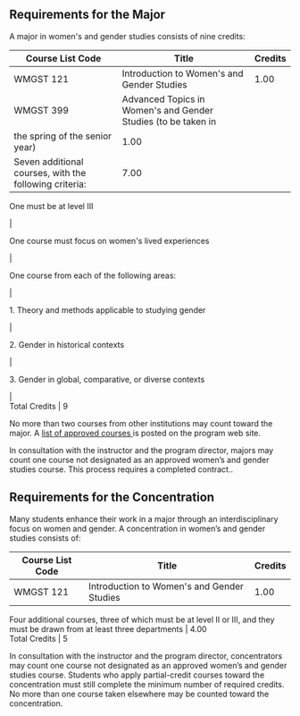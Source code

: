 ##  Requirements for the Major

A major in women's and gender studies consists of nine credits:

Course List  Code  |  Title  |  Credits  
---|---|---  
WMGST 121  |  Introduction to Women's and Gender Studies  |  1.00  
WMGST 399  |  Advanced Topics in Women's and Gender Studies (to be taken in
the spring of the senior year)  |  1.00  
Seven additional courses, with the following criteria:  |  7.00  
  
One must be at level III

|  
  
One course must focus on women's lived experiences

|  
  
One course from each of the following areas:

|  
  
1\. Theory and methods applicable to studying gender

|  
  
2\. Gender in historical contexts

|  
  
3\. Gender in global, comparative, or diverse contexts

|  
Total Credits  |  9  
  
No more than two courses from other institutions may count toward the major. A
[ list of approved courses ](http://wp.stolaf.edu/womens-gender-studies/) is
posted on the program web site.

In consultation with the instructor and the program director, majors may count
one course not designated as an approved women’s and gender studies course.
This process requires a completed contract..

##  Requirements for the Concentration

Many students enhance their work in a major through an interdisciplinary focus
on women and gender. A concentration in women’s and gender studies consists
of:

Course List  Code  |  Title  |  Credits  
---|---|---  
WMGST 121  |  Introduction to Women's and Gender Studies  |  1.00  
Four additional courses, three of which must be at level II or III, and they
must be drawn from at least three departments  |  4.00  
Total Credits  |  5  
  
In consultation with the instructor and the program director, concentrators
may count one course not designated as an approved women’s and gender studies
course. Students who apply partial-credit courses toward the concentration
must still complete the minimum number of required credits. No more than one
course taken elsewhere may be counted toward the concentration.


